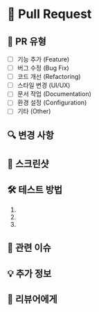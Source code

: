 # 🚀 Pull Request

## 📝 PR 유형

<!-- 해당하는 유형에 'x'로 체크해주세요 -->

- [ ] 기능 추가 (Feature)
- [ ] 버그 수정 (Bug Fix)
- [ ] 코드 개선 (Refactoring)
- [ ] 스타일 변경 (UI/UX)
- [ ] 문서 작업 (Documentation)
- [ ] 환경 설정 (Configuration)
- [ ] 기타 (Other)

## 🔍 변경 사항

<!-- 이 PR에서 무엇이 변경되었는지 간략하게 설명해주세요 -->

## 📸 스크린샷

<!-- UI 변경사항이 있다면 스크린샷을 첨부해주세요 -->

## 🛠️ 테스트 방법

<!-- 이 기능을 테스트하는 방법을 설명해주세요 -->

1.
2.
3.

## 🚧 관련 이슈

<!-- 관련 이슈 번호가 있다면 적어주세요 (e.g. #123 또는 ISSUE-123 과 같은 JIRA key) -->

## 💡 추가 정보

<!-- 리뷰어가 알아야 할 추가 정보가 있다면 여기에 적어주세요 -->

## 🙏 리뷰어에게

<!-- 리뷰어에게 특별히 확인받고 싶은 부분이 있다면 언급해주세요 -->
